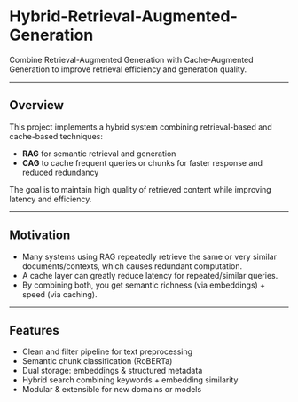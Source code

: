 # Hybrid-Retrieval-Augmented-Generation

Combine Retrieval-Augmented Generation with Cache-Augmented Generation to improve retrieval efficiency and generation quality.

---

## Overview

This project implements a hybrid system combining retrieval-based and cache-based techniques:

- **RAG** for semantic retrieval and generation  
- **CAG** to cache frequent queries or chunks for faster response and reduced redundancy  

The goal is to maintain high quality of retrieved content while improving latency and efficiency.

---

## Motivation

- Many systems using RAG repeatedly retrieve the same or very similar documents/contexts, which causes redundant computation.  
- A cache layer can greatly reduce latency for repeated/similar queries.  
- By combining both, you get semantic richness (via embeddings) + speed (via caching).

---

## Features

- Clean and filter pipeline for text preprocessing  
- Semantic chunk classification (RoBERTa)  
- Dual storage: embeddings & structured metadata  
- Hybrid search combining keywords + embedding similarity  
- Modular & extensible for new domains or models
